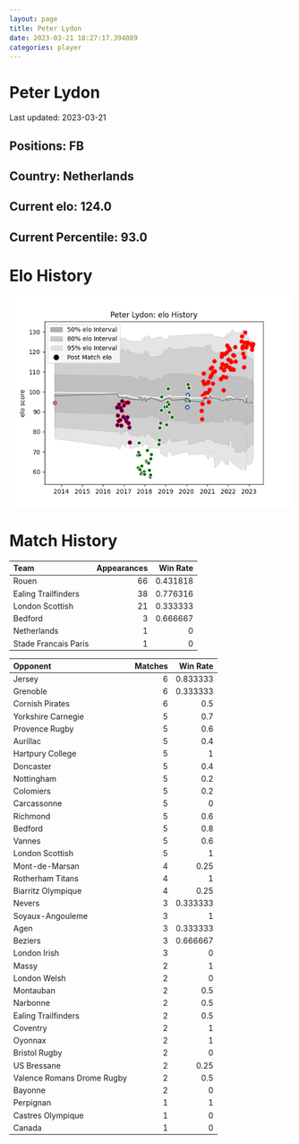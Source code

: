 ```yaml
---  
layout: page  
title: Peter Lydon  
date: 2023-03-21 18:27:17.394089  
categories: player  
---
```

# Peter Lydon


Last updated: 2023-03-21
## Positions: FB

## Country: Netherlands

## Current elo: 124.0

## Current Percentile: 93.0

# Elo History


![elo history](history_PeterLydon.png)
# Match History


| Team                 |   Appearances |   Win Rate |
|:---------------------|--------------:|-----------:|
| Rouen                |            66 |   0.431818 |
| Ealing Trailfinders  |            38 |   0.776316 |
| London Scottish      |            21 |   0.333333 |
| Bedford              |             3 |   0.666667 |
| Netherlands          |             1 |   0        |
| Stade Francais Paris |             1 |   0        |

| Opponent                   |   Matches |   Win Rate |
|:---------------------------|----------:|-----------:|
| Jersey                     |         6 |   0.833333 |
| Grenoble                   |         6 |   0.333333 |
| Cornish Pirates            |         6 |   0.5      |
| Yorkshire Carnegie         |         5 |   0.7      |
| Provence Rugby             |         5 |   0.6      |
| Aurillac                   |         5 |   0.4      |
| Hartpury College           |         5 |   1        |
| Doncaster                  |         5 |   0.4      |
| Nottingham                 |         5 |   0.2      |
| Colomiers                  |         5 |   0.2      |
| Carcassonne                |         5 |   0        |
| Richmond                   |         5 |   0.6      |
| Bedford                    |         5 |   0.8      |
| Vannes                     |         5 |   0.6      |
| London Scottish            |         5 |   1        |
| Mont-de-Marsan             |         4 |   0.25     |
| Rotherham Titans           |         4 |   1        |
| Biarritz Olympique         |         4 |   0.25     |
| Nevers                     |         3 |   0.333333 |
| Soyaux-Angouleme           |         3 |   1        |
| Agen                       |         3 |   0.333333 |
| Beziers                    |         3 |   0.666667 |
| London Irish               |         3 |   0        |
| Massy                      |         2 |   1        |
| London Welsh               |         2 |   0        |
| Montauban                  |         2 |   0.5      |
| Narbonne                   |         2 |   0.5      |
| Ealing Trailfinders        |         2 |   0.5      |
| Coventry                   |         2 |   1        |
| Oyonnax                    |         2 |   1        |
| Bristol Rugby              |         2 |   0        |
| US Bressane                |         2 |   0.25     |
| Valence Romans Drome Rugby |         2 |   0.5      |
| Bayonne                    |         2 |   0        |
| Perpignan                  |         1 |   1        |
| Castres Olympique          |         1 |   0        |
| Canada                     |         1 |   0        |